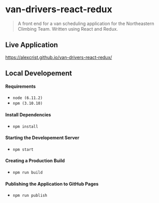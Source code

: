 # van-drivers-react-redux

> A front end for a van scheduling application for the Northeastern Climbing Team. Written using React and Redux.

## Live Application

https://alexcrist.github.io/van-drivers-react-redux/

## Local Developement

#### Requirements

- `node (6.11.2)`
- `npm (3.10.10)`

#### Install Dependencies

- `npm install`

#### Starting the Developement Server

- `npm start`

#### Creating a Production Build

- `npm run build`

#### Publishing the Application to GitHub Pages

- `npm run publish`
